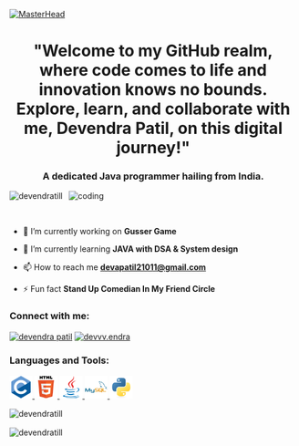 [![MasterHead](https://www.sciencenews.org/wp-content/uploads/2023/04/040823_chatgpt_feat.gif)](https://www.google.com/search?sca_esv=560936523&rlz=1C1CHBD_enIN1023IN1023&sxsrf=AB5stBjYLzg45qqxfL_Ut8r3fY_alQqtHw:1693296426045&q=animated+coding+gif&tbm=isch&source=lnms&sa=X&ved=2ahUKEwj98OTftIGBAxWCYvUHHYiQCZkQ0pQJegQIDRAB&cshid=1693296542705244&biw=1536&bih=739&dpr=1.25#imgrc=0SVw4wX8m0k-cM)
<h1 align="center">"Welcome to my GitHub realm, where code comes to life and innovation knows no bounds. Explore, learn, and collaborate with me, Devendra Patil, on this digital journey!"</h1>
<h3 align="center">A dedicated Java programmer hailing from India.</h3>
<img src=
"https://media2.giphy.com/media/4rZA5D22301iMgrUNd/giphy.gif?cid=ecf05e47f7c7fweidpw1pkl0ph57bvs5fa7nqp5roc24grw9&ep=v1_gifs_related&rid=giphy.gif&ct=g"
        width="400" align="right"
        alt="coding">

<p align="left"> <img src="https://komarev.com/ghpvc/?username=devendratill&label=Profile%20views&color=0e75b6&style=flat" alt="devendratill" /> </p>

<p align="left"> <a href="https://twitter.com/" target="blank"><img src="https://img.shields.io/twitter/follow/?logo=twitter&style=for-the-badge" alt="" /></a> </p>

- 🔭 I’m currently working on **Gusser Game**

- 🌱 I’m currently learning **JAVA with DSA & System design**

- 📫 How to reach me **devapatil21011@gmail.com**

- ⚡ Fun fact **Stand Up Comedian In My Friend Circle**

<h3 align="left">Connect with me:</h3>
<p align="left">
<a href="https://linkedin.com/in/devendra patil" target="blank"><img align="center" src="https://raw.githubusercontent.com/rahuldkjain/github-profile-readme-generator/master/src/images/icons/Social/linked-in-alt.svg" alt="devendra patil" height="30" width="40" /></a>
<a href="https://instagram.com/devvv.endra" target="blank"><img align="center" src="https://raw.githubusercontent.com/rahuldkjain/github-profile-readme-generator/master/src/images/icons/Social/instagram.svg" alt="devvv.endra" height="30" width="40" /></a>
</p>

<h3 align="left">Languages and Tools:</h3>
<p align="left"> <a href="https://www.cprogramming.com/" target="_blank" rel="noreferrer"> <img src="https://raw.githubusercontent.com/devicons/devicon/master/icons/c/c-original.svg" alt="c" width="40" height="40"/> </a> <a href="https://www.w3.org/html/" target="_blank" rel="noreferrer"> <img src="https://raw.githubusercontent.com/devicons/devicon/master/icons/html5/html5-original-wordmark.svg" alt="html5" width="40" height="40"/> </a> <a href="https://www.java.com" target="_blank" rel="noreferrer"> <img src="https://raw.githubusercontent.com/devicons/devicon/master/icons/java/java-original.svg" alt="java" width="40" height="40"/> </a> <a href="https://www.mysql.com/" target="_blank" rel="noreferrer"> <img src="https://raw.githubusercontent.com/devicons/devicon/master/icons/mysql/mysql-original-wordmark.svg" alt="mysql" width="40" height="40"/> </a> <a href="https://www.python.org" target="_blank" rel="noreferrer"> <img src="https://raw.githubusercontent.com/devicons/devicon/master/icons/python/python-original.svg" alt="python" width="40" height="40"/> </a> </p>

<p><img align="center" src="https://github-readme-stats.vercel.app/api/top-langs?username=devendratill&show_icons=true&locale=en&layout=compact" alt="devendratill" /></p>

<p><img align="center" src="https://github-readme-streak-stats.herokuapp.com/?user=devendratill&" alt="devendratill" /></p>
